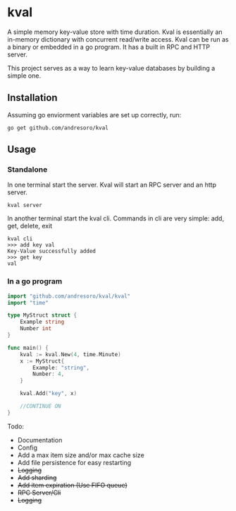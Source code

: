 # kval
A simple memory key-value store with time duration. Kval is essentially an in-memory dictionary with concurrent read/write access. Kval can be run as a binary or embedded in a go program. It has a built in RPC and HTTP server.

This project serves as a way to learn key-value databases by building a simple one. 

## Installation
Assuming go enviorment variables are set up correctly, run:

```
go get github.com/andresoro/kval
```

## Usage

### Standalone

In one terminal start the server. Kval will start an RPC server and an http server.
```
kval server
```
In another terminal start the kval cli. Commands in cli are very simple: add, get, delete, exit

```
kval cli
>>> add key val
Key-Value successfully added
>>> get key
val
```

### In a go program

``` go
import "github.com/andresoro/kval/kval"
import "time"

type MyStruct struct {
    Example string
    Number int
}

func main() {
    kval := kval.New(4, time.Minute)
    x := MyStruct{
        Example: "string",
        Number: 4,
    }

    kval.Add("key", x)

    //CONTINUE ON 
}

```



Todo:

* Documentation
* Config
* Add a max item size and/or max cache size
* Add file persistence for easy restarting
* ~~Logging~~
* ~~Add sharding~~
* ~~Add item expiration (Use FIFO queue)~~
* ~~RPC Server/Cli~~
* ~~Logging~~


